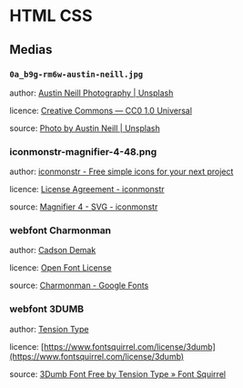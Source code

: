 # HTML CSS

## Medias

### `0a_b9g-rm6w-austin-neill.jpg`

author: [Austin Neill Photography | Unsplash](https://unsplash.com/@arstyy)

licence: [Creative Commons — CC0 1.0 Universal](https://creativecommons.org/publicdomain/zero/1.0/)

source: [Photo by Austin Neill | Unsplash](https://unsplash.com/?photo=0A_b9G-Rm6w)

### iconmonstr-magnifier-4-48.png

author: [iconmonstr - Free simple icons for your next project](https://iconmonstr.com/)

licence: [License Agreement - iconmonstr](https://iconmonstr.com/license/)

source: [Magnifier 4 - SVG - iconmonstr](https://iconmonstr.com/magnifier-4-svg/)

### webfont Charmonman

author: [Cadson Demak](http://font.cadsondemak.com/foundry/)

licence: [Open Font License](http://scripts.sil.org/cms/scripts/page.php?site_id=nrsi&id=OFL_web)

source: [Charmonman - Google Fonts](https://fonts.google.com/specimen/Charmonman?selection.family=Charmonman:400,700)

### webfont 3DUMB

author: [Tension Type](https://www.fontsquirrel.com/fonts/list/foundry/tension-type)

licence: [https://www.fontsquirrel.com/license/3dumb](https://www.fontsquirrel.com/license/3dumb)

source: [3Dumb Font Free by Tension Type » Font Squirrel](https://www.fontsquirrel.com/fonts/3dumb)

